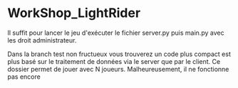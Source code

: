 # WorkShop_LightRider

Il suffit pour lancer le jeu d'exécuter le fichier server.py puis main.py avec les droit administrateur.

Dans la branch test non fructueux vous trouverez un code plus compact est plus basé sur le traitement de données via le server que par le client.
Ce dossier permet de jouer avec N joueurs. Malheureusement, il ne fonctionne pas encore


